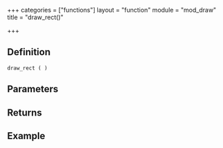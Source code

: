 +++
categories = ["functions"]
layout = "function"
module = "mod_draw"
title = "draw_rect()"

+++

## Definition

    draw_rect ( )

## Parameters

## Returns

## Example
